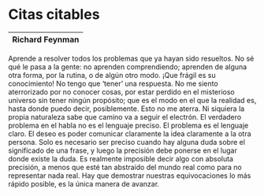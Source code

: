 # Citas citables

|Richard Feynman
|-
Aprende a resolver todos los problemas que ya hayan sido resueltos.
No sé qué le pasa a la gente: no aprenden comprendiendo; aprenden de alguna otra forma, por la rutina, o de algún otro modo. ¡Que frágil es su conocimiento!
No tengo que ‘tener’ una respuesta. No me siento aterrorizado por no conocer cosas, por estar perdido en el misterioso universo sin tener ningún propósito; que es el modo en el que la realidad es, hasta donde puedo decir, posiblemente. Esto no me aterra.
Ni siquiera la propia naturaleza sabe que camino va a seguir el electrón.
El verdadero problema en el habla no es el lenguaje preciso. El problema es el lenguaje claro. El deseo es poder comunicar claramente la idea claramente a la otra persona. Solo es necesario ser preciso cuando hay alguna duda sobre el significado de una frase, y luego la precisión debe ponerse en el lugar donde existe la duda. Es realmente imposible decir algo con absoluta precisión, a menos que esté tan abstraído del mundo real como para no representar nada real.
Hay que demostrar nuestras equivocaciones lo más rápido posible, es la única manera de avanzar.

